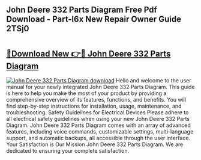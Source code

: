 ## John Deere 332 Parts Diagram Free Pdf Download - Part-l6x New Repair Owner Guide 2TSj0

# <h2><a href="http://dfu3vy.blite.top/?on=John+Deere+332+Parts+Diagram">🔗Download New 👉🔴 John Deere 332 Parts Diagram</a></h2>

[![John Deere 332 Parts Diagram download](https://i.imgur.com/lujVjoI.png)](http://dfu3vy.blite.top/?on=John+Deere+332+Parts+Diagram)
Hello and welcome to the user manual for your newly integrated John Deere 332 Parts Diagram. This guide is here to help you make the most of your product by providing a comprehensive overview of its features, functions, and benefits. You will find step-by-step instructions for installation, usage, maintenance, and troubleshooting. Safety Guidelines for Electrical Devices Please adhere to all electrical safety guidelines when using your new John Deere 332 Parts Diagram. John Deere 332 Parts Diagram comes with an array of advanced features, including voice commands, customizable settings, multi-language support, and automatic backups, all accessible through the user interface. Your Satisfaction is Our Mission John Deere 332 Parts Diagram. We are dedicated to ensuring your complete satisfaction.
